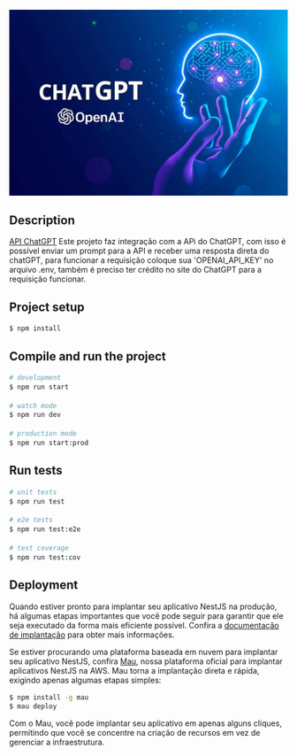 ![img](./src/public/img/chatgpt-open-ai.jpg)


[circleci-image]: https://img.shields.io/circleci/build/github/nestjs/nest/master?token=abc123def456
[circleci-url]: https://circleci.com/gh/nestjs/nest

## Description

[API ChatGPT](https://platform.openai.com/docs/overview) Este projeto faz integração com a APi do ChatGPT, com isso é possível enviar um prompt para a API e receber uma resposta direta do chatGPT, para funcionar a requisição coloque sua 'OPENAI_API_KEY' no arquivo .env, também é preciso ter crédito no site do ChatGPT para a requisição funcionar.

## Project setup

```bash
$ npm install
```

## Compile and run the project

```bash
# development
$ npm run start

# watch mode
$ npm run dev

# production mode
$ npm run start:prod
```

## Run tests

```bash
# unit tests
$ npm run test

# e2e tests
$ npm run test:e2e

# test coverage
$ npm run test:cov
```

## Deployment

Quando estiver pronto para implantar seu aplicativo NestJS na produção, há algumas etapas importantes que você pode seguir para garantir que ele seja executado da forma mais eficiente possível. Confira a [documentação de implantação](https://docs.nestjs.com/deployment) para obter mais informações.

Se estiver procurando uma plataforma baseada em nuvem para implantar seu aplicativo NestJS, confira [Mau](https://mau.nestjs.com), nossa plataforma oficial para implantar aplicativos NestJS na AWS. Mau torna a implantação direta e rápida, exigindo apenas algumas etapas simples:

```bash
$ npm install -g mau
$ mau deploy
```

Com o Mau, você pode implantar seu aplicativo em apenas alguns cliques, permitindo que você se concentre na criação de recursos em vez de gerenciar a infraestrutura.
